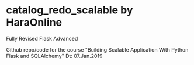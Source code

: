 # catalog_redo_scalable by HaraOnline
Fully Revised Flask Advanced

Github repo/code for the course "Building Scalable Application With Python Flask and SQLAlchemy"
Dt: 07.Jan.2019

